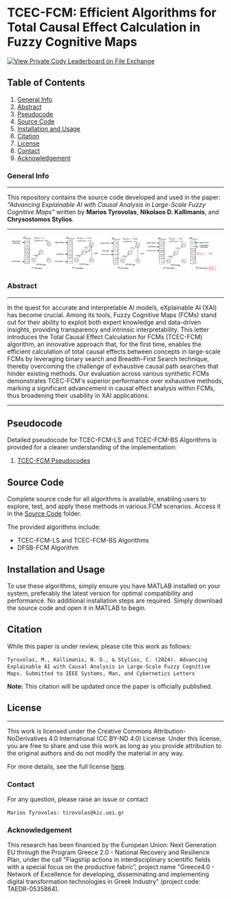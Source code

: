 # TCEC-FCM: Efficient Algorithms for Total Causal Effect Calculation in Fuzzy Cognitive Maps
[![View Private Cody Leaderboard on File Exchange](https://www.mathworks.com/matlabcentral/images/matlab-file-exchange.svg)](https://www.mathworks.com/products/matlab.html)


## Table of Contents
1. [General Info](#general-info)
2. [Abstract](#abstract)
3. [Pseudocode](#pseudocode)
4. [Source Code](#sourcecode)
5. [Installation and Usage](#installation-and-usage)
6. [Citation](#citation)
7. [License](#license)
8. [Contact](#contact)
9. [Acknowledgement](#acknowledgement)

### General Info
***
This repository contains the source code developed and used in the paper: *"Advancing Explainable AI with Causal Analysis in Large-Scale Fuzzy Cognitive Maps"* written by **Marios Tyrovolas**, **Nikolaos D. Kallimanis**, and **Chrysostomos Stylios**. 
***

<p align="center">
<img src="TCEC_FCM_proposed_methodology.png" alt="Proposed Methodology" width="800">
</p>

### Abstract
***
In the quest for accurate and interpretable AI models, eXplainable AI (XAI) has become crucial. Among its tools, Fuzzy Cognitive Maps (FCMs) stand out for their ability to exploit both expert knowledge and data-driven insights, providing transparency and intrinsic interpretability. This letter introduces the Total Causal Effect Calculation for FCMs (TCEC-FCM) algorithm, an innovative approach that, for the first time, enables the efficient calculation of total causal effects between concepts in large-scale FCMs by leveraging binary search and Breadth-First Search technique, thereby overcoming the challenge of exhaustive causal path searches that hinder existing methods. Our evaluation across various synthetic FCMs demonstrates TCEC-FCM's superior performance over exhaustive methods, marking a significant advancement in causal effect analysis within FCMs, thus broadening their usability in XAI applications.
***

## Pseudocode

Detailed pseudocode for TCEC-FCM-LS and TCEC-FCM-BS Algorithms is provided for a clearer understanding of the implementation:
1. [TCEC-FCM Pseudocodes](https://github.com/marios-tyrovolas/TCEC-FCM-Algorithms/blob/main/TCEC_FCM_Pseudocodes.pdf)


## Source Code

Complete source code for all algorithms is available, enabling users to explore, test, and apply these methods in various FCM scenarios. Access it in the [Source Code](https://github.com/marios-tyrovolas/TCEC-FCM-Algorithms/tree/main/Source%20Code) folder.

The provided algorithms include:
* TCEC-FCM-LS and TCEC-FCM-BS Algorithms
* DFSB-FCM Algorithm

## Installation and Usage

To use these algorithms, simply ensure you have MATLAB installed on your system, preferably the latest version for optimal compatibility and performance. No additional installation steps are required. Simply download the source code and open it in MATLAB to begin.

## Citation

While this paper is under review, please cite this work as follows:


```
Tyrovolas, M., Kallimanis, N. D., & Stylios, C. (2024). Advancing Explainable AI with Causal Analysis in Large-Scale Fuzzy Cognitive Maps. Submitted to IEEE Systems, Man, and Cybernetics Letters
```
**Note:** This citation will be updated once the paper is officially published.

## License
***
This work is licensed under the Creative Commons Attribution-NoDerivatives 4.0 International (CC BY-ND 4.0) License. Under this license, you are free to share and use this work as long as you provide attribution to the original authors and do not modify the material in any way.

For more details, see the full license [here](https://creativecommons.org/licenses/by-nd/4.0/).

### Contact

For any question, please raise an issue or contact

```
Marios Tyrovolas: tirovolas@kic.uoi.gr
```
### Acknowledgement

This research has been financed by the European Union: Next Generation EU through the Program Greece 2.0 - National Recovery and Resilience Plan, under the call "Flagship actions in interdisciplinary scientific fields with a special focus on the productive fabric”, project name "Greece4.0 - Network of Excellence for developing, disseminating and implementing digital transformation technologies in Greek Industry" (project code: TAEDR-0535864).


